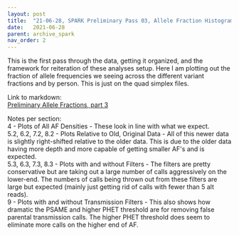 ```yaml
---
layout: post
title:  "21-06-28, SPARK Preliminary Pass 03, Allele Fraction Histograms"
date:   2021-06-28
parent: archive_spark
nav_order: 2
---
```


This is the first pass through the data, getting it organized, and the framework for reiteration of these analyses setup. Here I am plotting out the fraction of allele frequencies we seeing across the different variant fractions and by person. This is just on the quad simplex files.

Link to markdown:
<br>[Preliminary Allele Fractions, part 3](https://www.dropbox.com/s/29z48y39rflny96/prelim_burden_quadsimplex_03.html?dl=0)

Notes per section:
<br>4 - Plots of All AF Densities - These look in line with what we expect.
<br>5.2, 6.2, 7.2, 8.2 - Plots Relative to Old, Original Data - All of this newer data is slightly right-shifted relative to the older data. This is due to the older data having more depth and more capable of getting smaller AF's and is expected.
<br>5.3, 6.3, 7.3, 8.3 - Plots with and without Filters - The filters are pretty conservative but are taking out a large number of calls aggressively on the lower-end. The numbers of calls being thrown out from these filters are large but expected (mainly just getting rid of calls with fewer than 5 alt reads).
<br>9 - Plots with and without Transmission Filters - This also shows how dramatic the PSAME and higher PHET threshold are for removing false parental transmission calls. The higher PHET threshold does seem to eliminate more calls on the higher end of AF.
